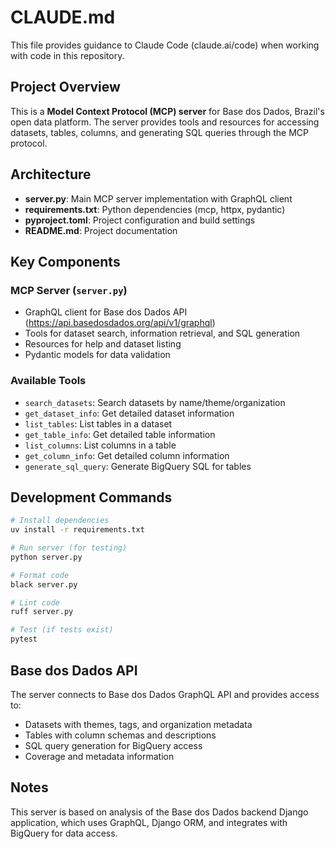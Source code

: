 # CLAUDE.md

This file provides guidance to Claude Code (claude.ai/code) when working with code in this repository.

## Project Overview

This is a **Model Context Protocol (MCP) server** for Base dos Dados, Brazil's open data platform. The server provides tools and resources for accessing datasets, tables, columns, and generating SQL queries through the MCP protocol.

## Architecture

- **server.py**: Main MCP server implementation with GraphQL client
- **requirements.txt**: Python dependencies (mcp, httpx, pydantic)
- **pyproject.toml**: Project configuration and build settings
- **README.md**: Project documentation

## Key Components

### MCP Server (`server.py`)
- GraphQL client for Base dos Dados API (https://api.basedosdados.org/api/v1/graphql)
- Tools for dataset search, information retrieval, and SQL generation
- Resources for help and dataset listing
- Pydantic models for data validation

### Available Tools
- `search_datasets`: Search datasets by name/theme/organization
- `get_dataset_info`: Get detailed dataset information
- `list_tables`: List tables in a dataset
- `get_table_info`: Get detailed table information
- `list_columns`: List columns in a table
- `get_column_info`: Get detailed column information  
- `generate_sql_query`: Generate BigQuery SQL for tables

## Development Commands

```bash
# Install dependencies
uv install -r requirements.txt

# Run server (for testing)
python server.py

# Format code
black server.py

# Lint code  
ruff server.py

# Test (if tests exist)
pytest
```

## Base dos Dados API

The server connects to Base dos Dados GraphQL API and provides access to:
- Datasets with themes, tags, and organization metadata
- Tables with column schemas and descriptions
- SQL query generation for BigQuery access
- Coverage and metadata information

## Notes

This server is based on analysis of the Base dos Dados backend Django application, which uses GraphQL, Django ORM, and integrates with BigQuery for data access.